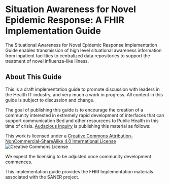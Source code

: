 # Situation Awareness for Novel Epidemic Response: A FHIR Implementation Guide

The Situational Awareness for Novel Epidemic Response Implementation Guide enables transmission
of high level situational awareness information from inpatient facilities to centralized data repositories
to support the treatment of novel influenza-like illness.

## About This Guide
This is a draft implementation guide to promote discussion with leaders in the Health
IT industry, and very much a work in progress.  All content in this guide is subject
to discussion and change.

The goal of publishing this guide is to encourage the creation of a community interested
in extremely rapid development of interfaces that can support communication Bed and other
resourcees to Public Health in this time of crisis.  [Audacious Inquiry](https://ainq.com) is publishing this
material as follows:

This work is licensed under a [Creative Commons Attribution-NonCommercial-ShareAlike 4.0 International License](http://creativecommons.org/licenses/by-nc-sa/4.0/) ![Creative Commons License](https://i.creativecommons.org/l/by-nc-sa/4.0/80x15.png)

We expect the licensing to be adjusted once community development commences.

This implementation guide provides the FHIR Implementation materials associated with
the SANER project.
